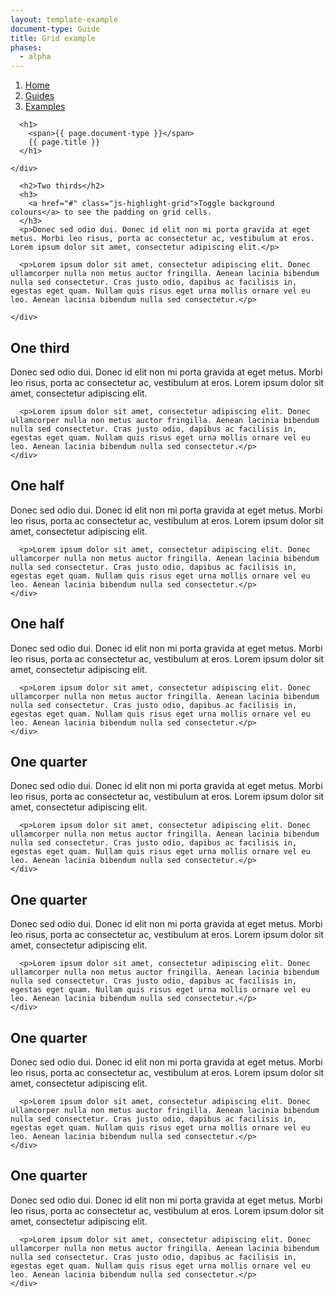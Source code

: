 ```yaml
---
layout: template-example
document-type: Guide
title: Grid example
phases:
  - alpha
---
```


<div id="global-breadcrumb" class="breadcrumb">
  <nav role="navigation">
    <ol class="group">
      <li><a href="https://www.gov.uk">Home</a></li>
      <li><a href="{{ site.baseurl }}/">Guides</a></li>
      <li><a href="{{ site.baseurl }}/example/">Examples</a></li>
    </ol>
  </nav>
</div>

<div class="grid-wrapper">
  <div class="grid">
    <div class="inner-block">

      <h1>
        <span>{{ page.document-type }}</span>
        {{ page.title }}
      </h1>

    </div>
  </div>
</div>

<div class="grid-wrapper">
  <div class="grid grid-2-3">
    <div class="inner-block">
      
      <h2>Two thirds</h2>
      <h3>
        <a href="#" class="js-highlight-grid">Toggle background colours</a> to see the padding on grid cells.
      </h3>
      <p>Donec sed odio dui. Donec id elit non mi porta gravida at eget metus. Morbi leo risus, porta ac consectetur ac, vestibulum at eros. Lorem ipsum dolor sit amet, consectetur adipiscing elit.</p>

      <p>Lorem ipsum dolor sit amet, consectetur adipiscing elit. Donec ullamcorper nulla non metus auctor fringilla. Aenean lacinia bibendum nulla sed consectetur. Cras justo odio, dapibus ac facilisis in, egestas eget quam. Nullam quis risus eget urna mollis ornare vel eu leo. Aenean lacinia bibendum nulla sed consectetur.</p>
      
    </div>
  </div>
  <div class="grid grid-1-3">
    <div class="inner-block">
      <h2>One third</h2>
      <p>Donec sed odio dui. Donec id elit non mi porta gravida at eget metus. Morbi leo risus, porta ac consectetur ac, vestibulum at eros. Lorem ipsum dolor sit amet, consectetur adipiscing elit.</p>

      <p>Lorem ipsum dolor sit amet, consectetur adipiscing elit. Donec ullamcorper nulla non metus auctor fringilla. Aenean lacinia bibendum nulla sed consectetur. Cras justo odio, dapibus ac facilisis in, egestas eget quam. Nullam quis risus eget urna mollis ornare vel eu leo. Aenean lacinia bibendum nulla sed consectetur.</p>
    </div>
  </div>
</div>

<div class="grid-wrapper">
  <div class="grid grid-1-2">
    <div class="inner-block">
      <h2>One half</h2>
      <p>Donec sed odio dui. Donec id elit non mi porta gravida at eget metus. Morbi leo risus, porta ac consectetur ac, vestibulum at eros. Lorem ipsum dolor sit amet, consectetur adipiscing elit.</p>

      <p>Lorem ipsum dolor sit amet, consectetur adipiscing elit. Donec ullamcorper nulla non metus auctor fringilla. Aenean lacinia bibendum nulla sed consectetur. Cras justo odio, dapibus ac facilisis in, egestas eget quam. Nullam quis risus eget urna mollis ornare vel eu leo. Aenean lacinia bibendum nulla sed consectetur.</p>
    </div>
  </div>
  <div class="grid grid-1-2">
    <div class="inner-block">
      <h2>One half</h2>
      <p>Donec sed odio dui. Donec id elit non mi porta gravida at eget metus. Morbi leo risus, porta ac consectetur ac, vestibulum at eros. Lorem ipsum dolor sit amet, consectetur adipiscing elit.</p>

      <p>Lorem ipsum dolor sit amet, consectetur adipiscing elit. Donec ullamcorper nulla non metus auctor fringilla. Aenean lacinia bibendum nulla sed consectetur. Cras justo odio, dapibus ac facilisis in, egestas eget quam. Nullam quis risus eget urna mollis ornare vel eu leo. Aenean lacinia bibendum nulla sed consectetur.</p>
    </div>
  </div>
</div>

<div class="grid-wrapper">
  <div class="grid grid-1-4">
    <div class="inner-block">
      <h2>One quarter</h2>
      <p>Donec sed odio dui. Donec id elit non mi porta gravida at eget metus. Morbi leo risus, porta ac consectetur ac, vestibulum at eros. Lorem ipsum dolor sit amet, consectetur adipiscing elit.</p>

      <p>Lorem ipsum dolor sit amet, consectetur adipiscing elit. Donec ullamcorper nulla non metus auctor fringilla. Aenean lacinia bibendum nulla sed consectetur. Cras justo odio, dapibus ac facilisis in, egestas eget quam. Nullam quis risus eget urna mollis ornare vel eu leo. Aenean lacinia bibendum nulla sed consectetur.</p>
    </div>
  </div>
  <div class="grid grid-1-4">
    <div class="inner-block">
      <h2>One quarter</h2>
      <p>Donec sed odio dui. Donec id elit non mi porta gravida at eget metus. Morbi leo risus, porta ac consectetur ac, vestibulum at eros. Lorem ipsum dolor sit amet, consectetur adipiscing elit.</p>

      <p>Lorem ipsum dolor sit amet, consectetur adipiscing elit. Donec ullamcorper nulla non metus auctor fringilla. Aenean lacinia bibendum nulla sed consectetur. Cras justo odio, dapibus ac facilisis in, egestas eget quam. Nullam quis risus eget urna mollis ornare vel eu leo. Aenean lacinia bibendum nulla sed consectetur.</p>
    </div>
  </div>
  <div class="grid grid-1-4">
    <div class="inner-block">
      <h2>One quarter</h2>
      <p>Donec sed odio dui. Donec id elit non mi porta gravida at eget metus. Morbi leo risus, porta ac consectetur ac, vestibulum at eros. Lorem ipsum dolor sit amet, consectetur adipiscing elit.</p>

      <p>Lorem ipsum dolor sit amet, consectetur adipiscing elit. Donec ullamcorper nulla non metus auctor fringilla. Aenean lacinia bibendum nulla sed consectetur. Cras justo odio, dapibus ac facilisis in, egestas eget quam. Nullam quis risus eget urna mollis ornare vel eu leo. Aenean lacinia bibendum nulla sed consectetur.</p>
    </div>
  </div>
  <div class="grid grid-1-4">
    <div class="inner-block">
      <h2>One quarter</h2>
      <p>Donec sed odio dui. Donec id elit non mi porta gravida at eget metus. Morbi leo risus, porta ac consectetur ac, vestibulum at eros. Lorem ipsum dolor sit amet, consectetur adipiscing elit.</p>

      <p>Lorem ipsum dolor sit amet, consectetur adipiscing elit. Donec ullamcorper nulla non metus auctor fringilla. Aenean lacinia bibendum nulla sed consectetur. Cras justo odio, dapibus ac facilisis in, egestas eget quam. Nullam quis risus eget urna mollis ornare vel eu leo. Aenean lacinia bibendum nulla sed consectetur.</p>
    </div>
  </div>
</div>

